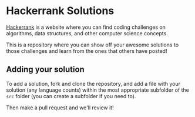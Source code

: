 # Hackerrank Solutions
[Hackerrank](https://www.hackerrank.com/) is a website where you can find coding challenges on algorithms, data structures, and other computer science concepts. 

This is a repository where you can show off your awesome solutions to those challenges and learn from the ones that others have posted! 

## Adding your solution
To add a solution, fork and clone the repository, and add a file with your solution (any language counts) within the most appropriate subfolder of the `src` folder (you can create a subfolder if you need to).

Then make a pull request and we'll review it!